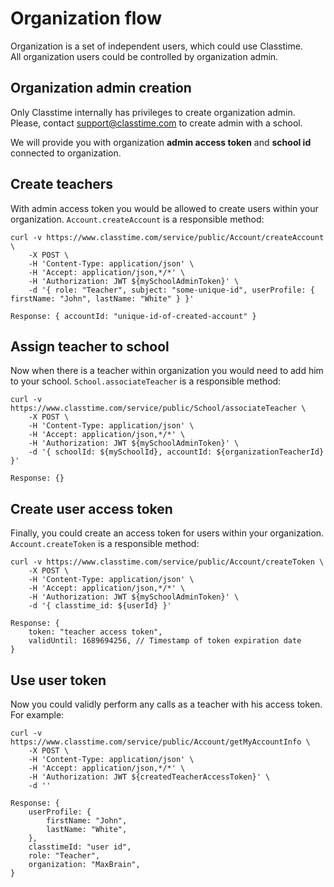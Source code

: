 # Organization flow

Organization is a set of independent users, which could use Classtime.  
All organization users could be controlled by organization admin.

## Organization admin creation

Only Classtime internally has privileges to create organization admin.  
Please, contact support@classtime.com to create admin with a school.  

We will provide you with organization **admin access token** and **school id** connected to organization.

## Create teachers

With admin access token you would be allowed to create users within your organization. `Account.createAccount` is a responsible method:

```
curl -v https://www.classtime.com/service/public/Account/createAccount \
    -X POST \
    -H 'Content-Type: application/json' \
    -H 'Accept: application/json,*/*' \
    -H 'Authorization: JWT ${mySchoolAdminToken}' \
    -d '{ role: "Teacher", subject: "some-unique-id", userProfile: { firstName: "John", lastName: "White" } }'
```
```
Response: { accountId: "unique-id-of-created-account" }
```

## Assign teacher to school

Now when there is a teacher within organization you would need to add him to your school. `School.associateTeacher` is a responsible method:

```
curl -v https://www.classtime.com/service/public/School/associateTeacher \
    -X POST \
    -H 'Content-Type: application/json' \
    -H 'Accept: application/json,*/*' \
    -H 'Authorization: JWT ${mySchoolAdminToken}' \
    -d '{ schoolId: ${mySchoolId}, accountId: ${organizationTeacherId} }'
```
```
Response: {}
```

## Create user access token

Finally, you could create an access token for users within your organization. `Account.createToken` is a responsible method:

```
curl -v https://www.classtime.com/service/public/Account/createToken \
    -X POST \
    -H 'Content-Type: application/json' \
    -H 'Accept: application/json,*/*' \
    -H 'Authorization: JWT ${mySchoolAdminToken}' \
    -d '{ classtime_id: ${userId} }'
```
```
Response: {
    token: "teacher access token",
    validUntil: 1689694256, // Timestamp of token expiration date
}
```

## Use user token

Now you could validly perform any calls as a teacher with his access token. For example:
```
curl -v https://www.classtime.com/service/public/Account/getMyAccountInfo \
    -X POST \
    -H 'Content-Type: application/json' \
    -H 'Accept: application/json,*/*' \
    -H 'Authorization: JWT ${createdTeacherAccessToken}' \
    -d ''
```
```
Response: {
    userProfile: {
        firstName: "John",
        lastName: "White",
    },
    classtimeId: "user id",
    role: "Teacher",
    organization: "MaxBrain",
}
```
